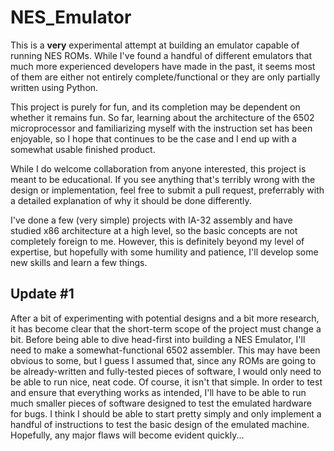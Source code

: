 # NES_Emulator

This is a **very** experimental attempt at building an emulator capable of running NES ROMs.
While I've found a handful of different emulators that much more experienced developers have
made in the past, it seems most of them are either not entirely complete/functional or they 
are only partially written using Python. 

This project is purely for fun, and its completion may be dependent on whether it remains fun.
So far, learning about the architecture of the 6502 microprocessor and familiarizing myself
with the instruction set has been enjoyable, so I hope that continues to be the case and I end
up with a somewhat usable finished product.

While I do welcome collaboration from anyone interested, this project is meant to be educational.
If you see anything that's terribly wrong with the design or implementation, feel free to submit
a pull request, preferrably with a detailed explanation of why it should be done differently.

I've done a few (very simple) projects with IA-32 assembly and have studied x86 architecture at a
high level, so the basic concepts are not completely foreign to me. However, this is definitely
beyond my level of expertise, but hopefully with some humility and patience, I'll develop some
new skills and learn a few things.

## Update #1

After a bit of experimenting with potential designs and a bit more research, it has become clear
that the short-term scope of the project must change a bit. Before being able to dive head-first 
into building a NES Emulator, I'll need to make a somewhat-functional 6502 assembler. This may have
been obvious to some, but I guess I assumed that, since any ROMs are going to be already-written
and fully-tested pieces of software, I would only need to be able to run nice, neat code. Of course,
it isn't that simple. In order to test and ensure that everything works as intended, I'll have to be
able to run much smaller pieces of software designed to test the emulated hardware for bugs. I think
I should be able to start pretty simply and only implement a handful of instructions to test the
basic design of the emulated machine. Hopefully, any major flaws will become evident quickly...
